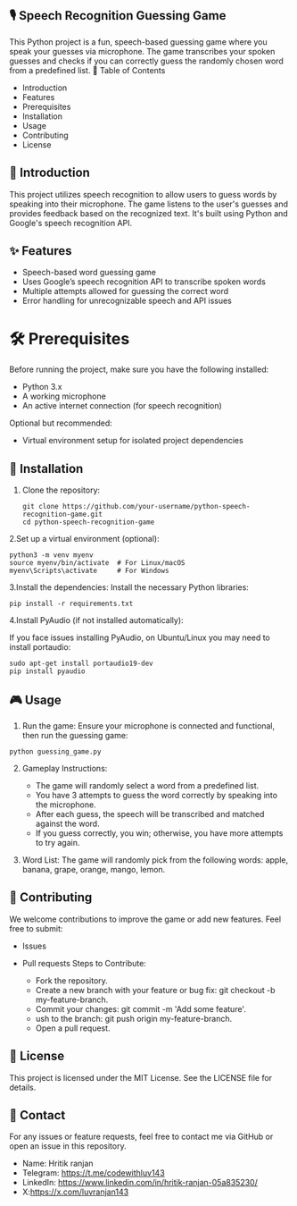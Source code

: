 ## 🎙️ Speech Recognition Guessing Game

This Python project is a fun, speech-based guessing game where you speak your guesses via microphone. The game transcribes your spoken guesses and checks if you can correctly guess the randomly chosen word from a predefined list.
📝 Table of Contents

  - Introduction
   - Features
  - Prerequisites
  - Installation
  - Usage
  - Contributing
  - License

## 📖 Introduction

This project utilizes speech recognition to allow users to guess words by speaking into their microphone. The game listens to the user's guesses and provides feedback based on the recognized text. It's built using Python and Google's speech recognition API.
## ✨ Features

  - Speech-based word guessing game
  - Uses Google’s speech recognition API to transcribe spoken words
  - Multiple attempts allowed for guessing the correct word
  - Error handling for unrecognizable speech and API issues

#  🛠️ Prerequisites

Before running the project, make sure you have the following installed:

  - Python 3.x
  - A working microphone
  - An active internet connection (for speech recognition)

Optional but recommended:

  - Virtual environment setup for isolated project dependencies
## 🚀 Installation
1. Clone the repository:

       git clone https://github.com/your-username/python-speech-recognition-game.git
       cd python-speech-recognition-game
2.Set up a virtual environment (optional):

    python3 -m venv myenv
    source myenv/bin/activate  # For Linux/macOS
    myenv\Scripts\activate     # For Windows
3.Install the dependencies: Install the necessary Python libraries:

    pip install -r requirements.txt
4.Install PyAudio (if not installed automatically):

If you face issues installing PyAudio, on Ubuntu/Linux you may need to install portaudio:

    sudo apt-get install portaudio19-dev
    pip install pyaudio
## 🎮 Usage

  1. Run the game: Ensure your microphone is connected and functional, then run the guessing game:

    python guessing_game.py

2. Gameplay Instructions:

    - The game will randomly select a word from a predefined list.
    - You have 3 attempts to guess the word correctly by speaking into the microphone.
    - After each guess, the speech will be transcribed and matched against the word.
   -  If you guess correctly, you win; otherwise, you have more attempts to try again.

3. Word List: The game will randomly pick from the following words: apple, banana, grape, orange, mango, lemon.

## 🤝 Contributing

We welcome contributions to improve the game or add new features. Feel free to submit:

  - Issues
  - Pull requests
Steps to Contribute:

    - Fork the repository.
    - Create a new branch with your feature or bug fix: git checkout -b my-feature-branch.
    - Commit your changes: git commit -m 'Add some feature'.
    - ush to the branch: git push origin my-feature-branch.
    - Open a pull request.
   
 ##  📝 License

This project is licensed under the MIT License. See the LICENSE file for details.
## 📧 Contact

For any issues or feature requests, feel free to contact me via GitHub or open an issue in this repository.
-  Name: Hritik ranjan
- Telegram: https://t.me/codewithluv143
- LinkedIn: https://www.linkedin.com/in/hritik-ranjan-05a835230/
- X:https://x.com/luvranjan143

